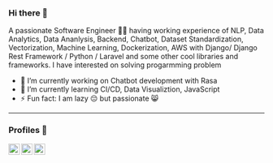 ### Hi there 👋

A passionate Software Engineer 🙋‍♂️ having working experience of NLP, Data Analytics, Data Ananlysis, Backend, Chatbot, Dataset Standardization, Vectorization, Machine Learning, Dockerization, AWS  with Django/ Django Rest Framework / Python / Laravel  and some other cool libraries and frameworks. I have interested on solving progarmming problem

- 🔭 I’m currently working on Chatbot development with Rasa
- 🌱 I’m currently learning CI/CD, Data Visualiztion, JavaScript
- ⚡ Fun fact: I am lazy 😔 but passionate 😸

---

### Profiles  📖


[<img align="left" alt="tareq | LinkedIn" width="22px" src="https://i.imgur.com/Li26qrc.png" />][linkedin]
[<img align="left" alt="tareq | stackoverflow" width="22px" src="https://i.imgur.com/2XDWQ9v.png" />][stackoverflow]
[<img align="left" alt="tareq | stackoverflow" width="22px" src="https://i.imgur.com/jksNf8B.png" />][uva]



[linkedin]:https://www.linkedin.com/in/tarequzzaman-khan-195277143/

[stackoverflow]: https://stackoverflow.com/users/13298339/tarequzzaman-khan

[uva]: https://uhunt.onlinejudge.org/id/395869


